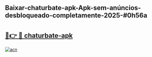 ## Baixar-chaturbate-apk-Apk-sem-anúncios-desbloqueado-completamente-2025-#0h56a

# <h2><a href="https://ainizakaria.my?title=chaturbate-apk&ref=20M">🔗👉 🔴 chaturbate-apk</a></h2>

[![acn](https://github.com/user-attachments/assets/0f9c940e-d8b0-45ae-aac7-cd30a18b3e1c)](https://ainizakaria.my?title=chaturbate-apk&ref=20M)


